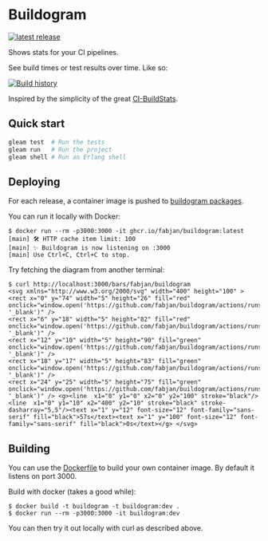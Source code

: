 # Buildogram

[![latest release](https://img.shields.io/github/v/release/fabjan/buildogram?label=latest%20release&logo=github&sort=semver)](https://github.com/fabjan/buildogram/releases)

Shows stats for your CI pipelines.

See build times or test results over time. Like so:

[![Build history](https://buildogram.srv.fmbb.se/bars/fabjan/buildogram?cb=1)](https://github.com/fabjan/buildogram/actions)

Inspired by the simplicity of the great [CI-BuildStats](https://github.com/dustinmoris/CI-BuildStats).

## Quick start

```sh
gleam test  # Run the tests
gleam run   # Run the project
gleam shell # Run an Erlang shell
```

## Deploying

For each release, a container image is pushed to [buildogram packages](https://github.com/fabjan/buildogram/pkgs/container/buildogram).

You can run it locally with Docker:

```shell session
$ docker run --rm -p3000:3000 -it ghcr.io/fabjan/buildogram:latest
[main] 🛠 HTTP cache item limit: 100
[main] ✨ Buildogram is now listening on :3000
[main] Use Ctrl+C, Ctrl+C to stop.
```

Try fetching the diagram from another terminal:

```shell session
$ curl http://localhost:3000/bars/fabjan/buildogram
<svg xmlns="http://www.w3.org/2000/svg" width="400" height="100" > <rect x="0" y="74" width="5" height="26" fill="red" onclick="window.open('https://github.com/fabjan/buildogram/actions/runs/3507479383', '_blank')" />
<rect x="6" y="18" width="5" height="82" fill="red" onclick="window.open('https://github.com/fabjan/buildogram/actions/runs/3508779840', '_blank')" />
<rect x="12" y="10" width="5" height="90" fill="green" onclick="window.open('https://github.com/fabjan/buildogram/actions/runs/3508826797', '_blank')" />
<rect x="18" y="17" width="5" height="83" fill="green" onclick="window.open('https://github.com/fabjan/buildogram/actions/runs/3509164502', '_blank')" />
<rect x="24" y="25" width="5" height="75" fill="green" onclick="window.open('https://github.com/fabjan/buildogram/actions/runs/3558553196', '_blank')" /> <g><line  x1="0" y1="0" x2="0" y2="100" stroke="black"/><line  x1="0" y1="10" x2="400" y2="10" stroke="black" stroke-dasharray="5,5"/><text x="1" y="12" font-size="12" font-family="sans-serif" fill="black">57s</text><text x="1" y="100" font-size="12" font-family="sans-serif" fill="black">0s</text></g> </svg>
```

## Building

You can use the [Dockerfile](./Dockerfile) to build your own container image. By default it listens on port 3000.

Build with docker (takes a good while):

```shell session
$ docker build -t buildogram -t buildogram:dev .
$ docker run --rm -p3000:3000 -it buildogram:dev
```

You can then try it out locally with curl as described above.
